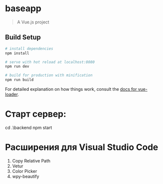 # baseapp

> A Vue.js project

## Build Setup

``` bash
# install dependencies
npm install

# serve with hot reload at localhost:8080
npm run dev

# build for production with minification
npm run build
```
For detailed explanation on how things work, consult the [docs for vue-loader](http://vuejs.github.io/vue-loader).

# Старт сервер:
cd .\backend
npm start

# Расширения для Visual Studio Code
1. Copy Relative Path
2. Vetur
3. Color Picker
4. wpy-beautify











